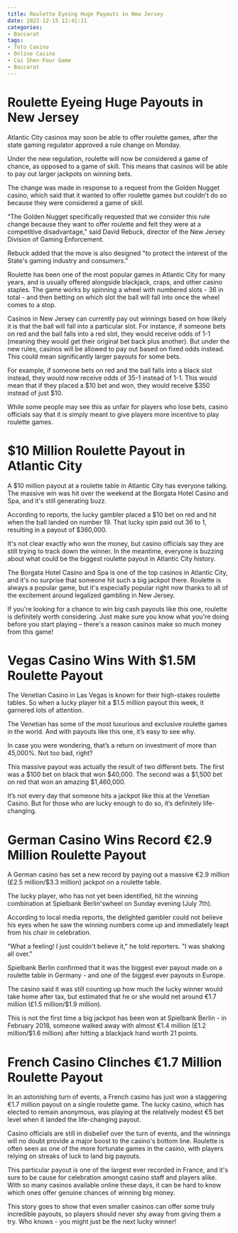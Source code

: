 ```yaml
---
title: Roulette Eyeing Huge Payouts in New Jersey
date: 2022-12-15 12:41:11
categories:
- Baccarat
tags:
- Toto Casino
- Online Casino
- Cai Shen Four Game
- Baccarat
---
```



#  Roulette Eyeing Huge Payouts in New Jersey

Atlantic City casinos may soon be able to offer roulette games, after the state gaming regulator approved a rule change on Monday.

Under the new regulation, roulette will now be considered a game of chance, as opposed to a game of skill. This means that casinos will be able to pay out larger jackpots on winning bets.

The change was made in response to a request from the Golden Nugget casino, which said that it wanted to offer roulette games but couldn't do so because they were considered a game of skill.

"The Golden Nugget specifically requested that we consider this rule change because they want to offer roulette and felt they were at a competitive disadvantage," said David Rebuck, director of the New Jersey Division of Gaming Enforcement.

Rebuck added that the move is also designed "to protect the interest of the State's gaming industry and consumers."

Roulette has been one of the most popular games in Atlantic City for many years, and is usually offered alongside blackjack, craps, and other casino staples. The game works by spinning a wheel with numbered slots - 36 in total - and then betting on which slot the ball will fall into once the wheel comes to a stop.

Casinos in New Jersey can currently pay out winnings based on how likely it is that the ball will fall into a particular slot. For instance, if someone bets on red and the ball falls into a red slot, they would receive odds of 1-1 (meaning they would get their original bet back plus another). But under the new rules, casinos will be allowed to pay out based on fixed odds instead. This could mean significantly larger payouts for some bets.

For example, if someone bets on red and the ball falls into a black slot instead, they would now receive odds of 35-1 instead of 1-1. This would mean that if they placed a $10 bet and won, they would receive $350 instead of just $10.

While some people may see this as unfair for players who lose bets, casino officials say that it is simply meant to give players more incentive to play roulette games.

#  $10 Million Roulette Payout in Atlantic City

A $10 million payout at a roulette table in Atlantic City has everyone talking. The massive win was hit over the weekend at the Borgata Hotel Casino and Spa, and it's still generating buzz.

According to reports, the lucky gambler placed a $10 bet on red and hit when the ball landed on number 19. That lucky spin paid out 36 to 1, resulting in a payout of $360,000.

It's not clear exactly who won the money, but casino officials say they are still trying to track down the winner. In the meantime, everyone is buzzing about what could be the biggest roulette payout in Atlantic City history.

The Borgata Hotel Casino and Spa is one of the top casinos in Atlantic City, and it's no surprise that someone hit such a big jackpot there. Roulette is always a popular game, but it's especially popular right now thanks to all of the excitement around legalized gambling in New Jersey.

If you're looking for a chance to win big cash payouts like this one, roulette is definitely worth considering. Just make sure you know what you're doing before you start playing – there's a reason casinos make so much money from this game!

#  Vegas Casino Wins With $1.5M Roulette Payout

The Venetian Casino in Las Vegas is known for their high-stakes roulette tables. So when a lucky player hit a $1.5 million payout this week, it garnered lots of attention.

The Venetian has some of the most luxurious and exclusive roulette games in the world. And with payouts like this one, it’s easy to see why.

In case you were wondering, that’s a return on investment of more than 45,000%. Not too bad, right?

This massive payout was actually the result of two different bets. The first was a $100 bet on black that won $40,000. The second was a $1,500 bet on red that won an amazing $1,460,000.

It’s not every day that someone hits a jackpot like this at the Venetian Casino. But for those who are lucky enough to do so, it’s definitely life-changing.

#  German Casino Wins Record €2.9 Million Roulette Payout

A German casino has set a new record by paying out a massive €2.9 million (£2.5 million/$3.3 million) jackpot on a roulette table.

The lucky player, who has not yet been identified, hit the winning combination at Spielbank Berlin'swheel on Sunday evening (July 7th).

According to local media reports, the delighted gambler could not believe his eyes when he saw the winning numbers come up and immediately leapt from his chair in celebration.

"What a feeling! I just couldn't believe it," he told reporters. "I was shaking all over."

Spielbank Berlin confirmed that it was the biggest ever payout made on a roulette table in Germany - and one of the biggest ever payouts in Europe.

The casino said it was still counting up how much the lucky winner would take home after tax, but estimated that he or she would net around €1.7 million (£1.5 million/$1.9 million).

This is not the first time a big jackpot has been won at Spielbank Berlin - in February 2018, someone walked away with almost €1.4 million (£1.2 million/$1.6 million) after hitting a blackjack hand worth 21 points.

#  French Casino Clinches €1.7 Million Roulette Payout

In an astonishing turn of events, a French casino has just won a staggering €1.7 million payout on a single roulette game. The lucky casino, which has elected to remain anonymous, was playing at the relatively modest €5 bet level when it landed the life-changing payout.

Casino officials are still in disbelief over the turn of events, and the winnings will no doubt provide a major boost to the casino's bottom line. Roulette is often seen as one of the more fortunate games in the casino, with players relying on streaks of luck to land big payouts.

This particular payout is one of the largest ever recorded in France, and it's sure to be cause for celebration amongst casino staff and players alike. With so many casinos available online these days, it can be hard to know which ones offer genuine chances of winning big money.

This story goes to show that even smaller casinos can offer some truly incredible payouts, so players should never shy away from giving them a try. Who knows - you might just be the next lucky winner!